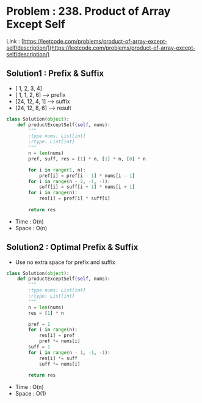 # Problem : 238. Product of Array Except Self
Link : [https://leetcode.com/problems/product-of-array-except-self/description/](https://leetcode.com/problems/product-of-array-except-self/description/)

## Solution1 : Prefix & Suffix
- [ 1,  2,  3,  4]
- [ 1,  1,  2,  6] --> prefix
- [24, 12,  4,  1] --> suffix
- [24, 12,  8,  6] --> result
```python
class Solution(object):
    def productExceptSelf(self, nums):
        """
        :type nums: List[int]
        :rtype: List[int]
        """
        n = len(nums)
        pref, suff, res = [1] * n, [1] * n, [0] * n

        for i in range(1, n):
            pref[i] = pref[i - 1] * nums[i - 1]
        for i in range(n - 2, -1, -1):
            suff[i] = suff[i + 1] * nums[i + 1]
        for i in range(n):
            res[i] = pref[i] * suff[i]
    
        return res
```
- Time : O(n)
- Space : O(n)

## Solution2 : Optimal Prefix & Suffix
- Use no extra space for prefix and suffix
```python
class Solution(object):
    def productExceptSelf(self, nums):
        """
        :type nums: List[int]
        :rtype: List[int]
        """
        n = len(nums)
        res = [1] * n

        pref = 1
        for i in range(n):
            res[i] = pref
            pref *= nums[i]
        suff = 1
        for i in range(n - 1, -1, -1):
            res[i] *= suff
            suff *= nums[i]
        
        return res
```
- Time : O(n)
- Space : O(1)
